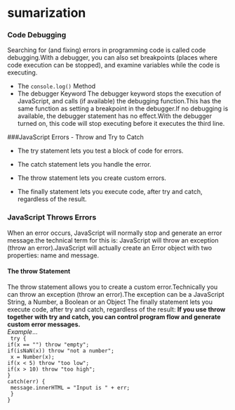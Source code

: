 # sumarization

### Code Debugging
Searching for (and fixing) errors in programming code is called code debugging.With a debugger, you can also set breakpoints (places where code execution can be stopped), and examine variables while the code is executing.

* The `console.log()` Method
* The debugger Keyword
The debugger keyword stops the execution of JavaScript, and calls (if available) the debugging function.This has the same function as setting a breakpoint in the debugger.If no debugging is available, the debugger statement has no effect.With the debugger turned on, this code will stop executing before it executes the third line.

###JavaScript Errors - Throw and Try to Catch
* The try statement lets you test a block of code for errors.

* The catch statement lets you handle the error.

* The throw statement lets you create custom errors.

* The finally statement lets you execute code, after try and catch, regardless of the result.
### JavaScript Throws Errors
When an error occurs, JavaScript will normally stop and generate an error message.the technical term for this is: JavaScript will throw an exception (throw an error).JavaScript will actually create an Error object with two properties: name and message.

#### The throw Statement
The throw statement allows you to create a custom error.Technically you can throw an exception (throw an error).The exception can be a JavaScript String, a Number, a Boolean or an Object The finally statement lets you execute code, after try and catch, regardless of the result:
**If you use throw together with try and catch, you can control program flow and generate custom error messages.**<br>
*Example*...<br>
` try {`<br>
    `if(x == "") throw "empty";`<br>
    `if(isNaN(x)) throw "not a number";`<br>
   ` x = Number(x);`<br>
    `if(x < 5) throw "too low";`<br>
    `if(x > 10) throw "too high";` <br>
  `}`<br>
  `catch(err) {`<br>
   ` message.innerHTML = "Input is " + err;`<br>
 ` }`<br>
`}`<br>




